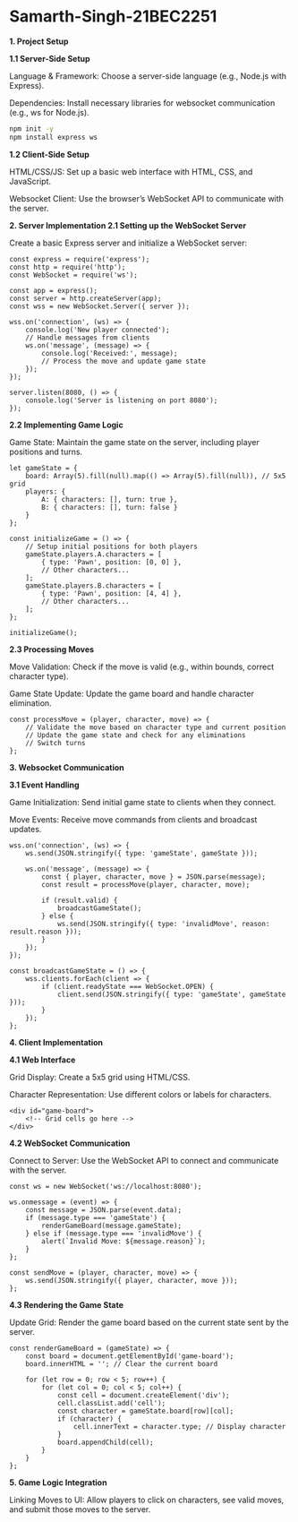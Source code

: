 # Samarth-Singh-21BEC2251

**1. Project Setup**
 
**1.1 Server-Side Setup**

   Language & Framework: Choose a server-side language (e.g., Node.js with Express).
   
   Dependencies: Install necessary libraries for websocket communication (e.g., ws for Node.js).
   ```bash
npm init -y
npm install express ws
```
**1.2 Client-Side Setup**

HTML/CSS/JS: Set up a basic web interface with HTML, CSS, and JavaScript.

Websocket Client: Use the browser’s WebSocket API to communicate with the server.

**2. Server Implementation
2.1 Setting up the WebSocket Server**

Create a basic Express server and initialize a WebSocket server:
```
const express = require('express');
const http = require('http');
const WebSocket = require('ws');

const app = express();
const server = http.createServer(app);
const wss = new WebSocket.Server({ server });

wss.on('connection', (ws) => {
    console.log('New player connected');
    // Handle messages from clients
    ws.on('message', (message) => {
        console.log('Received:', message);
        // Process the move and update game state
    });
});

server.listen(8080, () => {
    console.log('Server is listening on port 8080');
});
```
**2.2 Implementing Game Logic**

Game State: Maintain the game state on the server, including player positions and turns.
```
let gameState = {
    board: Array(5).fill(null).map(() => Array(5).fill(null)), // 5x5 grid
    players: {
        A: { characters: [], turn: true },
        B: { characters: [], turn: false }
    }
};

const initializeGame = () => {
    // Setup initial positions for both players
    gameState.players.A.characters = [
        { type: 'Pawn', position: [0, 0] },
        // Other characters...
    ];
    gameState.players.B.characters = [
        { type: 'Pawn', position: [4, 4] },
        // Other characters...
    ];
};

initializeGame();
```
**2.3 Processing Moves**

Move Validation: Check if the move is valid (e.g., within bounds, correct character type).

Game State Update: Update the game board and handle character elimination.
```
const processMove = (player, character, move) => {
    // Validate the move based on character type and current position
    // Update the game state and check for any eliminations
    // Switch turns
};
```
**3. Websocket Communication**

**3.1 Event Handling**

Game Initialization: Send initial game state to clients when they connect.

Move Events: Receive move commands from clients and broadcast updates.

```
wss.on('connection', (ws) => {
    ws.send(JSON.stringify({ type: 'gameState', gameState }));

    ws.on('message', (message) => {
        const { player, character, move } = JSON.parse(message);
        const result = processMove(player, character, move);

        if (result.valid) {
            broadcastGameState();
        } else {
            ws.send(JSON.stringify({ type: 'invalidMove', reason: result.reason }));
        }
    });
});

const broadcastGameState = () => {
    wss.clients.forEach(client => {
        if (client.readyState === WebSocket.OPEN) {
            client.send(JSON.stringify({ type: 'gameState', gameState }));
        }
    });
};
```
**4. Client Implementation**

**4.1 Web Interface**

Grid Display: Create a 5x5 grid using HTML/CSS.

Character Representation: Use different colors or labels for characters.

```
<div id="game-board">
    <!-- Grid cells go here -->
</div>
```
**4.2 WebSocket Communication**

Connect to Server: Use the WebSocket API to connect and communicate with the server.
```
const ws = new WebSocket('ws://localhost:8080');

ws.onmessage = (event) => {
    const message = JSON.parse(event.data);
    if (message.type === 'gameState') {
        renderGameBoard(message.gameState);
    } else if (message.type === 'invalidMove') {
        alert(`Invalid Move: ${message.reason}`);
    }
};

const sendMove = (player, character, move) => {
    ws.send(JSON.stringify({ player, character, move }));
};
```
**4.3 Rendering the Game State**

Update Grid: Render the game board based on the current state sent by the server.
```
const renderGameBoard = (gameState) => {
    const board = document.getElementById('game-board');
    board.innerHTML = ''; // Clear the current board

    for (let row = 0; row < 5; row++) {
        for (let col = 0; col < 5; col++) {
            const cell = document.createElement('div');
            cell.classList.add('cell');
            const character = gameState.board[row][col];
            if (character) {
                cell.innerText = character.type; // Display character
            }
            board.appendChild(cell);
        }
    }
};
```
**5. Game Logic Integration**

Linking Moves to UI: Allow players to click on characters, see valid moves, and submit those moves to the server.
